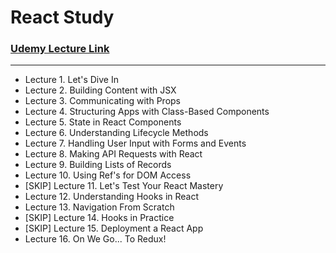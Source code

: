 # React Study

### [Udemy Lecture Link](https://www.udemy.com/course/react-redux/)
---

- Lecture 1. Let's Dive In
- Lecture 2. Building Content with JSX
- Lecture 3. Communicating with Props
- Lecture 4. Structuring Apps with Class-Based Components
- Lecture 5. State in React Components
- Lecture 6. Understanding Lifecycle Methods
- Lecture 7. Handling User Input with Forms and Events
- Lecture 8. Making API Requests with React
- Lecture 9. Building Lists of Records
- Lecture 10. Using Ref's for DOM Access
- [SKIP] Lecture 11. Let's Test Your React Mastery
- Lecture 12. Understanding Hooks in React
- Lecture 13. Navigation From Scratch
- [SKIP] Lecture 14. Hooks in Practice
- [SKIP] Lecture 15. Deployment a React App
- Lecture 16. On We Go... To Redux!
